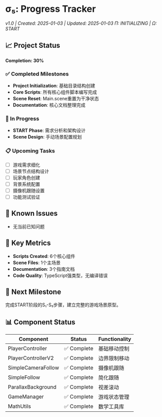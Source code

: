 # σ₅: Progress Tracker
*v1.0 | Created: 2025-01-03 | Updated: 2025-01-03*
*Π: INITIALIZING | Ω: START*

## 📈 Project Status
**Completion: 30%**

### ✅ Completed Milestones
- **Project Initialization**: 基础目录结构创建
- **Core Scripts**: 所有核心组件脚本编写完成
- **Scene Reset**: Main.scene重置为干净状态
- **Documentation**: 核心文档整理完成

### 🔄 In Progress
- **START Phase**: 需求分析和架构设计
- **Scene Design**: 手动场景配置规划

### 📋 Upcoming Tasks
- [ ] 游戏需求细化
- [ ] 场景节点结构设计
- [ ] 玩家角色创建
- [ ] 背景系统配置
- [ ] 摄像机跟随设置
- [ ] 功能测试验证

## 🐛 Known Issues
- 无当前已知问题

## 🎯 Key Metrics
- **Scripts Created**: 6个核心组件
- **Scene Files**: 1个主场景
- **Documentation**: 3个指南文档
- **Code Quality**: TypeScript强类型，无编译错误

## 🔮 Next Milestone
完成START阶段的S₁-S₅步骤，建立完整的游戏场景原型。

## 📊 Component Status
| Component | Status | Functionality |
|-----------|--------|---------------|
| PlayerController | ✅ Complete | 基础移动控制 |
| PlayerControllerV2 | ✅ Complete | 边界限制移动 |
| SimpleCameraFollow | ✅ Complete | 摄像机跟随 |
| SimpleFollow | ✅ Complete | 简化跟随 |
| ParallaxBackground | ✅ Complete | 视差滚动 |
| GameManager | ✅ Complete | 游戏状态管理 |
| MathUtils | ✅ Complete | 数学工具库 |
